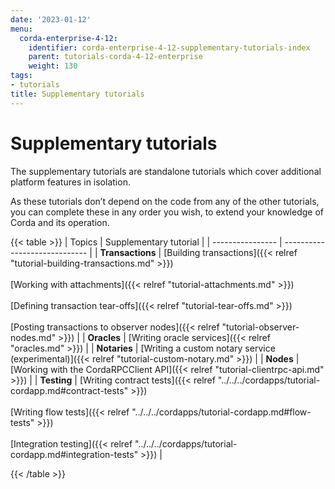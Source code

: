 ```yaml
---
date: '2023-01-12'
menu:
  corda-enterprise-4-12:
    identifier: corda-enterprise-4-12-supplementary-tutorials-index
    parent: tutorials-corda-4-12-enterprise
    weight: 130
tags:
- tutorials
title: Supplementary tutorials
---
```



#  Supplementary tutorials

The supplementary tutorials are standalone tutorials which cover additional platform features in isolation.

As these tutorials don’t depend on the code from any of the other tutorials, you can complete these in any order you wish, to extend your knowledge of Corda and its operation.

{{< table >}}
| Topics           | Supplementary tutorial     |
| ---------------- | ----------------------------- |
| **Transactions** | [Building transactions]({{< relref "tutorial-building-transactions.md" >}})<br/><br/>[Working with attachments]({{< relref "tutorial-attachments.md" >}}) <br/><br/> [Defining transaction tear-offs]({{< relref "tutorial-tear-offs.md" >}}) <br/><br/> [Posting transactions to observer nodes]({{< relref "tutorial-observer-nodes.md" >}}) |
| **Oracles**      | [Writing oracle services]({{< relref "oracles.md" >}})                                                                                                                                                                                                                                            |
| **Notaries**     | [Writing a custom notary service (experimental)]({{< relref "tutorial-custom-notary.md" >}})                                                                                                                                                                                                       |
| **Nodes**        | [Working with the CordaRPCClient API]({{< relref "tutorial-clientrpc-api.md" >}})                                                                                                                                                                                                                 |
| **Testing**      | [Writing contract tests]({{< relref "../../../cordapps/tutorial-cordapp.md#contract-tests" >}}) <br/><br/> [Writing flow tests]({{< relref "../../../cordapps/tutorial-cordapp.md#flow-tests" >}}) <br/><br/> [Integration testing]({{< relref "../../../cordapps/tutorial-cordapp.md#integration-tests" >}}) |

{{< /table >}}
